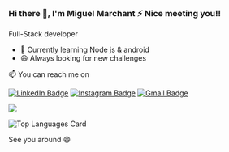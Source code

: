 ### Hi there 👋, I'm Miguel Marchant ⚡ Nice meeting you!!

Full-Stack developer

- 🌱 Currently learning Node js & android
- 😄 Always looking for new challenges

📫 You can reach me on 

[![LinkedIn Badge](https://img.shields.io/badge/LinkedIn-0077B5?style=for-the-badge&logo=linkedin&logoColor=white)](https://www.linkedin.com/in/miguel-marchant/)
[![Instagram Badge](https://img.shields.io/badge/Instagram-E4405F?style=for-the-badge&logo=instagram&logoColor=white)](https://www.instagram.com/mimarchantt/)
[![Gmail Badge](https://img.shields.io/badge/Gmail-D14836?style=for-the-badge&logo=gmail&logoColor=white)](mailto:mimarchtt@gmail.com)

![](https://komarev.com/ghpvc/?username=mimarchant&color=blue)


![Top Languages Card](https://github-readme-stats.vercel.app/api/top-langs/?username=mimarchant&layout=compact)


See you around 😄




<!--
**mimarchant/mimarchant** is a ✨ _special_ ✨ repository because its `README.md` (this file) appears on your GitHub profile.

Here are some ideas to get you started:

- 🔭 I’m currently working on ...
- 🌱 I’m currently learning ...
- 👯 I’m looking to collaborate on ...
- 🤔 I’m looking for help with ...
- 💬 Ask me about ...
- 📫 How to reach me: ...
- 😄 Pronouns: ...
- ⚡ Fun fact: ...
-->
